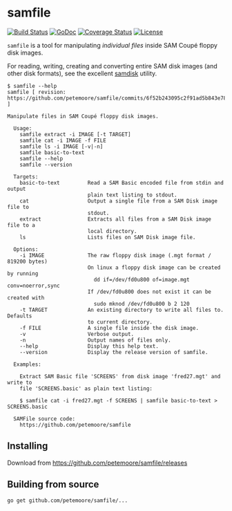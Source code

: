 # samfile

[![Build Status](https://img.shields.io/travis/petemoore/samfile.svg?style=flat-square&label=build+status)](https://travis-ci.org/petemoore/samfile)
[![GoDoc](https://godoc.org/github.com/petemoore/samfile?status.svg)](https://godoc.org/github.com/petemoore/samfile)
[![Coverage Status](https://coveralls.io/repos/petemoore/samfile/badge.svg?branch=master&service=github)](https://coveralls.io/github/petemoore/samfile?branch=master)
[![License](https://img.shields.io/badge/license-MIT-orange.svg)](https://opensource.org/licenses/MIT)

`samfile` is a tool for manipulating _individual files_ inside SAM Coupé floppy
disk images.

For reading, writing, creating and converting entire SAM disk images (and other
disk formats), see the excellent [samdisk](https://simonowen.com/samdisk)
utility.

```
$ samfile --help
samfile [ revision: https://github.com/petemoore/samfile/commits/6f52b243095c2f91ad5b843e7892c495ddf01ea3 ]

Manipulate files in SAM Coupé floppy disk images.

  Usage:
    samfile extract -i IMAGE [-t TARGET]
    samfile cat -i IMAGE -f FILE
    samfile ls -i IMAGE [-v|-n]
    samfile basic-to-text
    samfile --help
    samfile --version

  Targets:
    basic-to-text         Read a SAM Basic encoded file from stdin and output
                          plain text listing to stdout.
    cat                   Output a single file from a SAM Disk image file to
                          stdout.
    extract               Extracts all files from a SAM Disk image file to a
                          local directory.
    ls                    Lists files on SAM Disk image file.

  Options:
    -i IMAGE              The raw floppy disk image (.mgt format / 819200 bytes)
                          On linux a floppy disk image can be created by running
                            dd if=/dev/fd0u800 of=image.mgt conv=noerror,sync
                          If /dev/fd0u800 does not exist it can be created with
                            sudo mknod /dev/fd0u800 b 2 120
    -t TARGET             An existing directory to write all files to. Defaults
                          to current directory.
    -f FILE               A single file inside the disk image.
    -v                    Verbose output.
    -n                    Output names of files only.
    --help                Display this help text.
    --version             Display the release version of samfile.

  Examples:

    Extract SAM Basic file 'SCREENS' from disk image 'fred27.mgt' and write to
    file 'SCREENS.basic' as plain text listing:

    $ samfile cat -i fred27.mgt -f SCREENS | samfile basic-to-text > SCREENS.basic

  SAMFile source code:
    https://github.com/petemoore/samfile
```

## Installing

Download from https://github.com/petemoore/samfile/releases

## Building from source

```
go get github.com/petemoore/samfile/...
```
